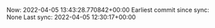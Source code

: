 Now: 2022-04-05 13:43:28.770842+00:00 Earliest commit since sync: None Last sync: 2022-04-05 12:30:17+00:00
